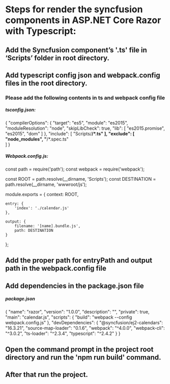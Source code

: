 # Steps for render the syncfusion components in ASP.NET Core Razor with Typescript:

## Add the Syncfusion component’s '.ts' file in ‘Scripts’ folder in root directory.
## Add typescript config json and webpack.config files in the root directory.
### Please add the following contents in ts and webpack config file
##### tsconfig.json:
{
  "compilerOptions": {
    "target": "es5",
    "module": "es2015",
    "moduleResolution": "node",
    "skipLibCheck": true,
    "lib": [ "es2015.promise", "es2015", "dom" ]
  },
  "include": [
    "Scripts/**/*.ts"
  ],
  "exclude": [
    "node_modules",
    "**/*.spec.ts"	
  ]
}

##### Webpack.config.js:
const path = require('path');
const webpack = require('webpack');

const ROOT = path.resolve(__dirname, 'Scripts');
const DESTINATION = path.resolve(__dirname, 'wwwroot/js');

module.exports = {
    context: ROOT,

    entry: {
        'index': './calendar.js'
    },

    output: {
        filename: '[name].bundle.js',
        path: DESTINATION
    }	
};
## Add the proper path for entryPath and output path in the webpack.config file
## Add dependencies in the package.json file
##### package.json
{
  "name": "razor",
  "version": "1.0.0",
  "description": "",
  "private": true,
  "main": "calendar.js",
  "scripts": {
    "build": "webpack --config webpack.config.js"
  },
  "devDependencies": {
    "@syncfusion/ej2-calendars": "16.3.21",
    "source-map-loader": "0.1.6",
    "webpack": "^4.0.0",
    "webpack-cli": "^3.0.2",
    "ts-loader": "^2.3.4",
    "typescript": "^2.4.2"
  }
}

## Open the command prompt in the project root directory and run the 'npm run build' command.
## After that run the project.
